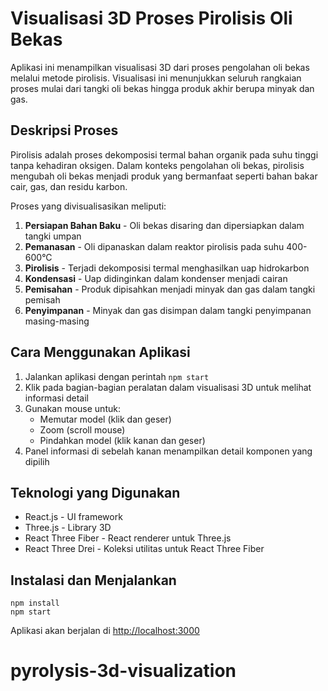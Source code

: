 # Visualisasi 3D Proses Pirolisis Oli Bekas

Aplikasi ini menampilkan visualisasi 3D dari proses pengolahan oli bekas melalui metode pirolisis. Visualisasi ini menunjukkan seluruh rangkaian proses mulai dari tangki oli bekas hingga produk akhir berupa minyak dan gas.

## Deskripsi Proses

Pirolisis adalah proses dekomposisi termal bahan organik pada suhu tinggi tanpa kehadiran oksigen. Dalam konteks pengolahan oli bekas, pirolisis mengubah oli bekas menjadi produk yang bermanfaat seperti bahan bakar cair, gas, dan residu karbon.

Proses yang divisualisasikan meliputi:
1. **Persiapan Bahan Baku** - Oli bekas disaring dan dipersiapkan dalam tangki umpan
2. **Pemanasan** - Oli dipanaskan dalam reaktor pirolisis pada suhu 400-600°C
3. **Pirolisis** - Terjadi dekomposisi termal menghasilkan uap hidrokarbon
4. **Kondensasi** - Uap didinginkan dalam kondenser menjadi cairan
5. **Pemisahan** - Produk dipisahkan menjadi minyak dan gas dalam tangki pemisah
6. **Penyimpanan** - Minyak dan gas disimpan dalam tangki penyimpanan masing-masing

## Cara Menggunakan Aplikasi

1. Jalankan aplikasi dengan perintah `npm start`
2. Klik pada bagian-bagian peralatan dalam visualisasi 3D untuk melihat informasi detail
3. Gunakan mouse untuk:
   - Memutar model (klik dan geser)
   - Zoom (scroll mouse)
   - Pindahkan model (klik kanan dan geser)
4. Panel informasi di sebelah kanan menampilkan detail komponen yang dipilih

## Teknologi yang Digunakan

- React.js - UI framework
- Three.js - Library 3D
- React Three Fiber - React renderer untuk Three.js
- React Three Drei - Koleksi utilitas untuk React Three Fiber

## Instalasi dan Menjalankan

```
npm install
npm start
```

Aplikasi akan berjalan di [http://localhost:3000](http://localhost:3000)

# pyrolysis-3d-visualization
